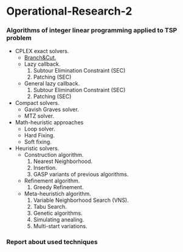 # Operational-Research-2
### Algorithms of integer linear programming applied to TSP problem
- CPLEX exact solvers.
  - [Branch&Cut.]()
  - Lazy callback.
    1. Subtour Elimination Constraint (SEC)
    2. Patching (SEC)
  - General lazy callback.
    1. Subtour Elimination Constraint (SEC)
    2. Patching (SEC)
- Compact solvers.
  - Gavish Graves solver.
  - MTZ solver.
- Math-heuristic approaches
  - Loop solver.
  - Hard Fixing.
  - Soft fixing.
- Heuristic solvers.
  - Construction algorithm.
    1. Nearest Neighborhood.
    2. Insertion.
    3. GASP variants of previous algorithms.
  - Refinement algorithm.
    1. Greedy Refinement.
  - Meta-heuristich algorithm.
    1. Variable Neighborhood Search (VNS).
    2. Tabu Search.
    3. Genetic algorithms.
    4. Simulating anealing.
    5. Multi-start variations.
### Report about used techniques
